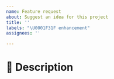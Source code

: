 ```yaml
---
name: Feature request
about: Suggest an idea for this project
title: ''
labels: "\U0001F31F enhancement"
assignees: ''

---
```


# :ticket: Description
<!-- Describe the feature request -->
